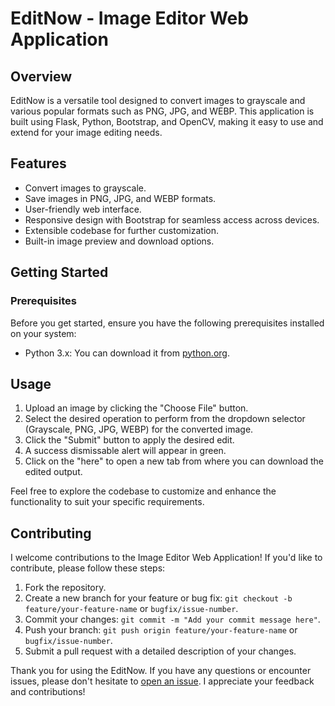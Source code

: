 # EditNow - Image Editor Web Application

## Overview

EditNow is a versatile tool designed to convert images to grayscale and various popular formats such as PNG, JPG, and WEBP. This application is built using Flask, Python, Bootstrap, and OpenCV, making it easy to use and extend for your image editing needs.

## Features

- Convert images to grayscale.
- Save images in PNG, JPG, and WEBP formats.
- User-friendly web interface.
- Responsive design with Bootstrap for seamless access across devices.
- Extensible codebase for further customization.
- Built-in image preview and download options.


## Getting Started

### Prerequisites

Before you get started, ensure you have the following prerequisites installed on your system:

- Python 3.x: You can download it from [python.org](https://www.python.org/downloads/).


## Usage

1. Upload an image by clicking the "Choose File" button.
2. Select the desired operation to perform from the dropdown selector (Grayscale, PNG, JPG, WEBP) for the converted image.
3. Click the "Submit" button to apply the desired edit.
4. A success dismissable alert will appear in green.
5. Click on the "here" to open a new tab from where you can download the edited output.

Feel free to explore the codebase to customize and enhance the functionality to suit your specific requirements.

## Contributing

I welcome contributions to the Image Editor Web Application! If you'd like to contribute, please follow these steps:

1. Fork the repository.
2. Create a new branch for your feature or bug fix: `git checkout -b feature/your-feature-name` or `bugfix/issue-number`.
3. Commit your changes: `git commit -m "Add your commit message here"`.
4. Push your branch: `git push origin feature/your-feature-name` or `bugfix/issue-number`.
5. Submit a pull request with a detailed description of your changes.

Thank you for using the EditNow. If you have any questions or encounter issues, please don't hesitate to [open an issue](https://github.com/raksha-rane/EditNow-an-image-editor-web-app/issues). I appreciate your feedback and contributions!
